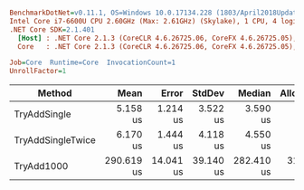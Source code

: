``` ini

BenchmarkDotNet=v0.11.1, OS=Windows 10.0.17134.228 (1803/April2018Update/Redstone4)
Intel Core i7-6600U CPU 2.60GHz (Max: 2.61GHz) (Skylake), 1 CPU, 4 logical and 2 physical cores
.NET Core SDK=2.1.401
  [Host] : .NET Core 2.1.3 (CoreCLR 4.6.26725.06, CoreFX 4.6.26725.05), 64bit RyuJIT
  Core   : .NET Core 2.1.3 (CoreCLR 4.6.26725.06, CoreFX 4.6.26725.05), 64bit RyuJIT

Job=Core  Runtime=Core  InvocationCount=1  
UnrollFactor=1  

```
|            Method |       Mean |     Error |    StdDev |     Median | Allocated |
|------------------ |-----------:|----------:|----------:|-----------:|----------:|
|      TryAddSingle |   5.158 us |  1.214 us |  3.522 us |   3.590 us |     144 B |
| TryAddSingleTwice |   6.170 us |  1.444 us |  4.118 us |   4.550 us |     240 B |
|        TryAdd1000 | 290.619 us | 14.041 us | 39.140 us | 282.410 us |  319320 B |

